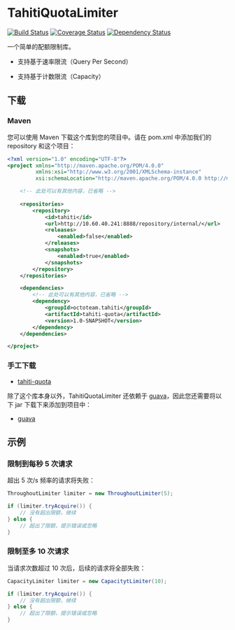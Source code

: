 # TahitiQuotaLimiter

[![Build Status](https://travis-ci.org/SummerWish/TahitiQuotaLimiter.svg?branch=master)](https://travis-ci.org/SummerWish/TahitiQuotaLimiter)
[![Coverage Status](https://coveralls.io/repos/github/SummerWish/TahitiQuotaLimiter/badge.svg?branch=master)](https://coveralls.io/github/SummerWish/TahitiQuotaLimiter?branch=master)
[![Dependency Status](https://www.versioneye.com/user/projects/5709196ffcd19a005185517c/badge.svg)](https://www.versioneye.com/user/projects/5709196ffcd19a005185517c)

一个简单的配额限制库。

- 支持基于速率限流（Query Per Second）

- 支持基于计数限流（Capacity）

## 下载

### Maven

您可以使用 Maven 下载这个库到您的项目中。请在 pom.xml 中添加我们的 repository 和这个项目：

```xml
<?xml version="1.0" encoding="UTF-8"?>
<project xmlns="http://maven.apache.org/POM/4.0.0"
         xmlns:xsi="http://www.w3.org/2001/XMLSchema-instance"
         xsi:schemaLocation="http://maven.apache.org/POM/4.0.0 http://maven.apache.org/xsd/maven-4.0.0.xsd">

    <!-- 此处可以有其他内容，已省略 -->
    
    <repositories>
        <repository>
            <id>tahiti</id>
            <url>http://10.60.40.241:8888/repository/internal/</url>
            <releases>
                <enabled>false</enabled>
            </releases>
            <snapshots>
                <enabled>true</enabled>
            </snapshots>
        </repository>
    </repositories>

    <dependencies>
        <!-- 此处可以有其他内容，已省略 -->
        <dependency>
            <groupId>octoteam.tahiti</groupId>
            <artifactId>tahiti-quota</artifactId>
            <version>1.0-SNAPSHOT</version>
        </dependency>
    </dependencies>

</project>
```

### 手工下载

- [tahiti-quota](http://10.60.40.241:8888/repository/snapshots/octoteam/tahiti/tahiti-quota/1.0-SNAPSHOT/tahiti-quota-1.0-20160409.155121-1.jar)

除了这个库本身以外，TahitiQuotaLimiter 还依赖于 [guava](https://github.com/google/guava/wiki/Release19)，因此您还需要将以下 jar 下载下来添加到项目中：

- [guava](http://central.maven.org/maven2/com/google/guava/guava/19.0/guava-19.0.jar)

## 示例

### 限制到每秒 5 次请求

超出 5 次/s 频率的请求将失败：

```java
ThroughoutLimiter limiter = new ThroughoutLimiter(5);

if (limiter.tryAcquire()) {
	// 没有超出限额，继续
} else {
	// 超出了限额，提示错误或忽略
} 
```

### 限制至多 10 次请求

当请求次数超过 10 次后，后续的请求将全部失败：

```java
CapacityLimiter limiter = new CapacitytLimiter(10);

if (limiter.tryAcquire()) {
	// 没有超出限额，继续
} else {
	// 超出了限额，提示错误或忽略
} 
```
